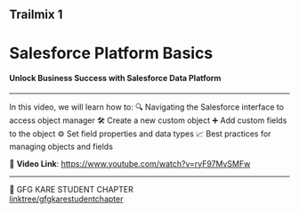 ## Trailmix 1
# Salesforce Platform Basics
#### Unlock Business Success with Salesforce Data Platform  
---
 
In this video, we will learn how to: 
🔍 Navigating the Salesforce interface to access object manager
🛠️ Create a new custom object
➕ Add custom fields to the object
⚙️ Set field properties and data types
📈 Best practices for managing objects and fields

🎥 __Video Link__: https://www.youtube.com/watch?v=ryF97MvSMFw

---

💚 GFG KARE STUDENT CHAPTER  
[linktree/gfgkarestudentchapter](https://linktr.ee/gfgkarestudentchapter)